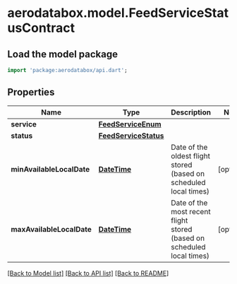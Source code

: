 # aerodatabox.model.FeedServiceStatusContract

## Load the model package
```dart
import 'package:aerodatabox/api.dart';
```

## Properties
Name | Type | Description | Notes
------------ | ------------- | ------------- | -------------
**service** | [**FeedServiceEnum**](FeedServiceEnum.md) |  | 
**status** | [**FeedServiceStatus**](FeedServiceStatus.md) |  | 
**minAvailableLocalDate** | [**DateTime**](DateTime.md) | Date of the oldest flight stored (based on scheduled local times) | [optional] 
**maxAvailableLocalDate** | [**DateTime**](DateTime.md) | Date of the most recent flight stored (based on scheduled local times) | [optional] 

[[Back to Model list]](../README.md#documentation-for-models) [[Back to API list]](../README.md#documentation-for-api-endpoints) [[Back to README]](../README.md)


